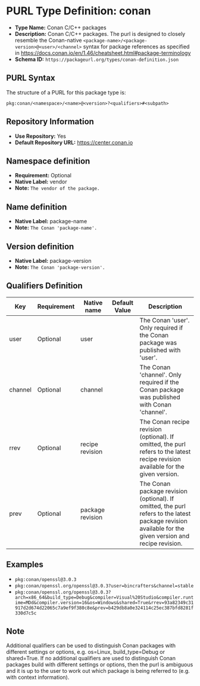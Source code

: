 <!--  NOTE: Auto-generated from the JSON PURL type definition.
Do not manually edit this file. Edit the JSON type definition instead. -->

# PURL Type Definition: conan

- **Type Name:** Conan C/C++ packages
- **Description:** Conan C/C++ packages. The purl is designed to closely resemble the Conan-native `<package-name>/<package-version>@<user>/<channel>` syntax for package references as specified in https://docs.conan.io/en/1.46/cheatsheet.html#package-terminology
- **Schema ID:** `https://packageurl.org/types/conan-definition.json`

## PURL Syntax

The structure of a PURL for this package type is:

    pkg:conan/<namespace>/<name>@<version>?<qualifiers>#<subpath>

## Repository Information

- **Use Repository:** Yes
- **Default Repository URL:** https://center.conan.io

## Namespace definition

- **Requirement:** Optional
- **Native Label:** vendor
- **Note:** `The vendor of the package.`

## Name definition

- **Native Label:** package-name
- **Note:** `The Conan 'package-name'.`

## Version definition

- **Native Label:** package-version
- **Note:** `The Conan 'package-version'.`

## Qualifiers Definition

| Key  | Requirement | Native name | Default Value | Description |
|------|-------------|-------------|---------------|-------------|
| user | Optional | user |  | The Conan 'user'. Only required if the Conan package was published with 'user'. |
| channel | Optional | channel |  | The Conan 'channel'. Only required if the Conan package was published with Conan 'channel'. |
| rrev | Optional | recipe revision |  | The Conan recipe revision (optional). If omitted, the purl refers to the latest recipe revision available for the given version. |
| prev | Optional | package revision |  | The Conan package revision (optional). If omitted, the purl refers to the latest package revision available for the given version and recipe revision. |

## Examples

- `pkg:conan/openssl@3.0.3`
- `pkg:conan/openssl.org/openssl@3.0.3?user=bincrafters&channel=stable`
- `pkg:conan/openssl.org/openssl@3.0.3?arch=x86_64&build_type=Debug&compiler=Visual%20Studio&compiler.runtime=MDd&compiler.version=16&os=Windows&shared=True&rrev=93a82349c31917d2d674d22065c7a9ef9f380c8e&prev=b429db8a0e324114c25ec387bfd8281f330d7c5c`

## Note

Additional qualifiers can be used to distinguish Conan packages with different settings or options, e.g. os=Linux, build_type=Debug or shared=True. If no additional qualifiers are used to distinguish Conan packages build with different settings or options, then the purl is ambiguous and it is up to the user to work out which package is being referred to (e.g. with context information).
